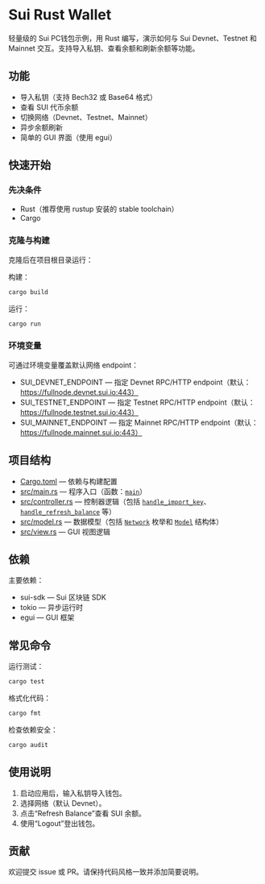 # Sui Rust Wallet

轻量级的 Sui PC钱包示例，用 Rust 编写，演示如何与 Sui Devnet、Testnet 和 Mainnet 交互。支持导入私钥、查看余额和刷新余额等功能。

## 功能

- 导入私钥（支持 Bech32 或 Base64 格式）
- 查看 SUI 代币余额
- 切换网络（Devnet、Testnet、Mainnet）
- 异步余额刷新
- 简单的 GUI 界面（使用 egui）

## 快速开始

### 先决条件
- Rust（推荐使用 rustup 安装的 stable toolchain）
- Cargo

### 克隆与构建
克隆后在项目根目录运行：

构建：
```sh
cargo build
```

运行：
```sh
cargo run
```

### 环境变量
可通过环境变量覆盖默认网络 endpoint：
- SUI_DEVNET_ENDPOINT — 指定 Devnet RPC/HTTP endpoint（默认：https://fullnode.devnet.sui.io:443）
- SUI_TESTNET_ENDPOINT — 指定 Testnet RPC/HTTP endpoint（默认：https://fullnode.testnet.sui.io:443）
- SUI_MAINNET_ENDPOINT — 指定 Mainnet RPC/HTTP endpoint（默认：https://fullnode.mainnet.sui.io:443）

## 项目结构

- [Cargo.toml](Cargo.toml) — 依赖与构建配置
- [src/main.rs](src/main.rs) — 程序入口（函数：[`main`](src/main.rs)）
- [src/controller.rs](src/controller.rs) — 控制器逻辑（包括 [`handle_import_key`](src/controller.rs)、[`handle_refresh_balance`](src/controller.rs) 等）
- [src/model.rs](src/model.rs) — 数据模型（包括 [`Network`](src/model.rs) 枚举和 [`Model`](src/model.rs) 结构体）
- [src/view.rs](src/view.rs) — GUI 视图逻辑

## 依赖

主要依赖：
- sui-sdk — Sui 区块链 SDK
- tokio — 异步运行时
- egui — GUI 框架

## 常见命令

运行测试：
```sh
cargo test
```

格式化代码：
```sh
cargo fmt
```

检查依赖安全：
```sh
cargo audit
```

## 使用说明

1. 启动应用后，输入私钥导入钱包。
2. 选择网络（默认 Devnet）。
3. 点击“Refresh Balance”查看 SUI 余额。
4. 使用“Logout”登出钱包。

## 贡献

欢迎提交 issue 或 PR。请保持代码风格一致并添加简要说明。


